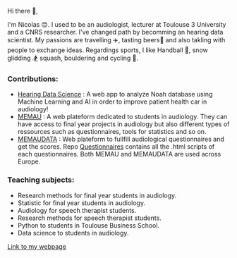 Hi there 👋, 

I'm Nicolas 😊. I used to be an audiologist, lecturer at Toulouse 3 University and a CNRS researcher. I've changed path by becomming an hearing data scientist.
My passions are travelling ✈️, tasting beers🍻 and also takling with people to exchange ideas. Regardings sports, I like Handball 🤾, snow glidding 🏂
squash, bouldering and cycling 🚴.

### Contributions:

- [Hearing Data Science](https://www.hearingdatascience.com/)  : A web app to analyze Noah database using Machine Learning and AI in order to improve patient health car in audiology!
- [MEMAU](https://memau.eu/) : A web plateform dedicated to students in audiology. They can have access to final year projects in audiology but also different types of ressources
such as questionnaires, tools for statistics and so on.
- [MEMAUDATA](https://data.memau.eu/) : Web plateform to fullfill audiological questionnaires and get the scores. Repo [Questionnaires](https://github.com/MEMAUDATA/Questionnaires) contains all the .html scripts of each questionnaires. Both MEMAU and MEMAUDATA are used across Europe.

  
### Teaching subjects:

- Research methods for final year students in audiology.
- Statistic for final year students in audiology.
- Audiology for speech therapist students.
- Research methods for speech therapist students.
- Python to students in Toulouse Business School.
- Data science to students in audiology.

[Link to my webpage](https://memaudata.github.io/) 

